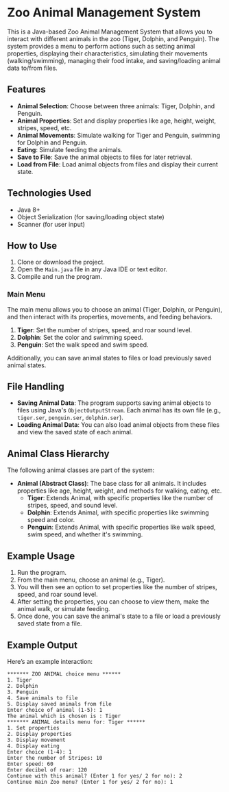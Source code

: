 # Zoo Animal Management System

This is a Java-based Zoo Animal Management System that allows you to interact with different animals in the zoo (Tiger, Dolphin, and Penguin). The system provides a menu to perform actions such as setting animal properties, displaying their characteristics, simulating their movements (walking/swimming), managing their food intake, and saving/loading animal data to/from files.

## Features

- **Animal Selection**: Choose between three animals: Tiger, Dolphin, and Penguin.
- **Animal Properties**: Set and display properties like age, height, weight, stripes, speed, etc.
- **Animal Movements**: Simulate walking for Tiger and Penguin, swimming for Dolphin and Penguin.
- **Eating**: Simulate feeding the animals.
- **Save to File**: Save the animal objects to files for later retrieval.
- **Load from File**: Load animal objects from files and display their current state.

## Technologies Used

- Java 8+
- Object Serialization (for saving/loading object state)
- Scanner (for user input)

## How to Use

1. Clone or download the project.
2. Open the `Main.java` file in any Java IDE or text editor.
3. Compile and run the program.

### Main Menu

The main menu allows you to choose an animal (Tiger, Dolphin, or Penguin), and then interact with its properties, movements, and feeding behaviors.

1. **Tiger**: Set the number of stripes, speed, and roar sound level.
2. **Dolphin**: Set the color and swimming speed.
3. **Penguin**: Set the walk speed and swim speed.

Additionally, you can save animal states to files or load previously saved animal states.

## File Handling

- **Saving Animal Data**: The program supports saving animal objects to files using Java's `ObjectOutputStream`. Each animal has its own file (e.g., `tiger.ser`, `penguin.ser`, `dolphin.ser`).
- **Loading Animal Data**: You can also load animal objects from these files and view the saved state of each animal.

## Animal Class Hierarchy

The following animal classes are part of the system:

- **Animal (Abstract Class)**: The base class for all animals. It includes properties like age, height, weight, and methods for walking, eating, etc.
  - **Tiger**: Extends Animal, with specific properties like the number of stripes, speed, and sound level.
  - **Dolphin**: Extends Animal, with specific properties like swimming speed and color.
  - **Penguin**: Extends Animal, with specific properties like walk speed, swim speed, and whether it's swimming.

## Example Usage

1. Run the program.
2. From the main menu, choose an animal (e.g., Tiger).
3. You will then see an option to set properties like the number of stripes, speed, and roar sound level.
4. After setting the properties, you can choose to view them, make the animal walk, or simulate feeding.
5. Once done, you can save the animal's state to a file or load a previously saved state from a file.

## Example Output

Here’s an example interaction:

```text
******* ZOO ANIMAL choice menu ******
1. Tiger
2. Dolphin
3. Penguin
4. Save animals to file
5. Display saved animals from file
Enter choice of animal (1-5): 1
The animal which is chosen is : Tiger
******* ANIMAL details menu for: Tiger ******
1. Set properties
2. Display properties
3. Display movement
4. Display eating
Enter choice (1-4): 1
Enter the number of Stripes: 10
Enter speed: 60
Enter decibel of roar: 120
Continue with this animal? (Enter 1 for yes/ 2 for no): 2
Continue main Zoo menu? (Enter 1 for yes/ 2 for no): 1
